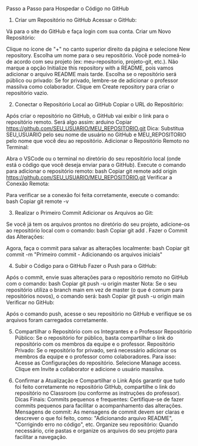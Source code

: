 Passo a Passo para Hospedar o Código no GitHub

1. Criar um Repositório no GitHub
Acessar o GitHub:

Vá para o site do GitHub e faça login com sua conta.
Criar um Novo Repositório:

Clique no ícone de "+" no canto superior direito da página e selecione New repository.
Escolha um nome para o seu repositório. Você pode nomeá-lo de acordo com seu projeto (ex: meu-repositorio, projeto-git, etc.).
Não marque a opção Initialize this repository with a README, pois vamos adicionar o arquivo README mais tarde.
Escolha se o repositório será público ou privado:
Se for privado, lembre-se de adicionar o professor massilva como colaborador.
Clique em Create repository para criar o repositório vazio.

2. Conectar o Repositório Local ao GitHub
Copiar o URL do Repositório:

Após criar o repositório no GitHub, o GitHub vai exibir o link para o repositório remoto. Será algo assim:
arduino
Copiar
https://github.com/SEU_USUARIO/MEU_REPOSITORIO.git
Dica: Substitua SEU_USUARIO pelo seu nome de usuário no GitHub e MEU_REPOSITORIO pelo nome que você deu ao repositório.
Adicionar o Repositório Remoto no Terminal:

Abra o VSCode ou o terminal no diretório do seu repositório local (onde está o código que você deseja enviar para o GitHub).
Execute o comando para adicionar o repositório remoto:
bash
Copiar
git remote add origin https://github.com/SEU_USUARIO/MEU_REPOSITORIO.git
Verificar a Conexão Remota:

Para verificar se a conexão foi feita corretamente, execute o comando:
bash
Copiar
git remote -v

3. Realizar o Primeiro Commit
Adicionar os Arquivos ao Git:

Se você já tem os arquivos prontos no diretório do seu projeto, adicione-os ao repositório local com o comando:
bash
Copiar
git add .
Fazer o Commit das Alterações:

Agora, faça o commit para salvar as alterações localmente:
bash
Copiar
git commit -m "Primeiro commit - Adicionando os arquivos iniciais"

4. Subir o Código para o GitHub
Fazer o Push para o GitHub:

Após o commit, envie suas alterações para o repositório remoto no GitHub com o comando:
bash
Copiar
git push -u origin master
Nota: Se o seu repositório utiliza o branch main em vez de master (o que é comum para repositórios novos), o comando será:
bash
Copiar
git push -u origin main
Verificar no GitHub:

Após o comando push, acesse o seu repositório no GitHub e verifique se os arquivos foram carregados corretamente.

5. Compartilhar o Repositório com os Integrantes e o Professor
Repositório Público: Se o repositório for público, basta compartilhar o link do repositório com os membros da equipe e o professor.
Repositório Privado: Se o repositório for privado, será necessário adicionar os membros da equipe e o professor como colaboradores. Para isso:
Acesse as Configurações do repositório.
Selecione Manage access.
Clique em Invite a collaborator e adicione o usuário massilva.

6. Confirmar a Atualização e Compartilhar o Link
Após garantir que tudo foi feito corretamente no repositório GitHub, compartilhe o link do repositório no Classroom (ou conforme as instruções do professor).
Dicas Finais:
Commits pequenos e frequentes: Certifique-se de fazer commits pequenos para facilitar o acompanhamento das alterações.
Mensagens de commit: As mensagens de commit devem ser claras e descrever o que foi feito, como: "Adicionando arquivo README", "Corrigindo erro no código", etc.
Organize seu repositório: Quando necessário, crie pastas e organize os arquivos do seu projeto para facilitar a navegação.
